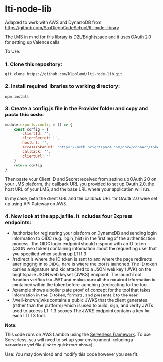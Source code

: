 # lti-node-lib
Adapted to work with AWS and DynamoDB from https://github.com/SanDiegoCodeSchool/lti-node-library

The LMS in mind for this library is D2L/Brightspace and it uses OAuth 2.0 for setting up Valence calls

To Use:

### 1. Clone this repository:
```
git clone https://github.com/klpoland/lti-node-lib.git
```
### 2. Install required libraries to working directory:
```
npm install
```
### 3. Create a config.js file in the Provider folder and copy and paste this code:

```javascript
module.exports.config = () => {
    const config = {
        clientId: '',
        clientSecret: '',
        hostUrl: '',
        accessTokenUrl: 'https://auth.brightspace.com/core/connect/token',
        callback: '',
        clientUrl: ''
    }
    return config
}
```
Then paste your Client ID and Secret received from setting up OAuth 2.0 on your LMS platform, the callback URL you provided to set up OAuth 2.0, the host URL of your LMS, and the base URL where your application will run.

In my case, both the client URL and the callback URL for OAuth 2.0 were set up using API Gateway on AWS.

### 4. Now look at the app.js file. It includes four Express endpoints:
    
* /authorize for registering your platform on DynamoDB and sending login information to OIDC (e.g. login_hint) in the first leg of the authentication process. The OIDC login endpoint should respond with an ID token (JSON web token) containing information about the requesting user that you specified when setting up LTI 1.3
* /redirect is where the ID token is sent to and where the page redirects after logging in to OIDC, here is where the tool is launched. The ID token carries a signature and kid attached to a JSON web key (JWK) on the brightspace JSON web keyset (JWKS) endpoint. The launchTool function verifies the JWT and makes sure all the required information is contained within the token before launching (redirecting to) the tool.
* /example shows a boiler plate proof of concept for the tool that takes information in the ID token, formats, and presents it to the user.
* /.well-known/jwks contains a public JWKS that the client generates (rather than the platform) which is used to build, sign, and verify JWTs used to access LTI 1.3 scopes The JWKS endpoint contains a key for each LTI 1.3 tool.
   

**Note:**

This code runs on AWS Lambda using the [Serverless Framework](https://www.serverless.com/framework/docs/providers/aws/guide/quick-start/). To use Serverless, you will need to set up your environment including a serverless.yml file (link to quickstart above).

Use: You may download and modify this code however you see fit.
